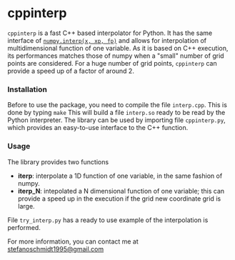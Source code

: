 # cppinterp
``cppinterp`` is a fast C++ based interpolator for Python. It has the same interface of [``numpy.interp(x, xp, fp)``](https://numpy.org/doc/stable/reference/generated/numpy.interp.html) and allows for interpolation of multidimensional function of one variable.
As it is based on C++ execution, its performances matches those of numpy when a "small" number of grid points are considered. For a huge number of grid points, ``cppinterp`` can provide a speed up of a factor of around 2.

### Installation
Before to use the package, you need to compile the file ``interp.cpp``. This is done by typing
``make``
This will build a file ``interp.so`` ready to be read by the Python interpreter.
The library can be used by importing file ``cppinterp.py``, which provides an easy-to-use interface to the C++ function.

### Usage
The library provides two functions 
- **iterp**: interpolate a 1D function of one variable, in the same fashion of numpy.
- **iterp_N**: intepolated a N dimensional function of one variable; this can provide a speed up in the execution if the grid new coordinate grid is large.

File ``try_interp.py`` has a ready to use example of the interpolation is performed.

For more information, you can contact me at [stefanoschmidt1995@gmail.com](mailto:stefanoschmidt1995@gmail.com)

